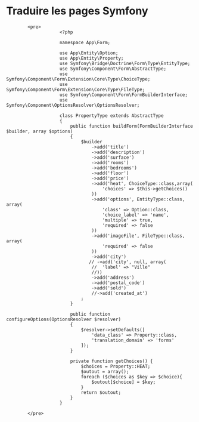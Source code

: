 # Traduire les pages Symfony

			<pre>
						<?php

						namespace App\Form;

						use App\Entity\Option;
						use App\Entity\Property;
						use Symfony\Bridge\Doctrine\Form\Type\EntityType;
						use Symfony\Component\Form\AbstractType;
						use Symfony\Component\Form\Extension\Core\Type\ChoiceType;
						use Symfony\Component\Form\Extension\Core\Type\FileType;
						use Symfony\Component\Form\FormBuilderInterface;
						use Symfony\Component\OptionsResolver\OptionsResolver;

						class PropertyType extends AbstractType
						{
						    public function buildForm(FormBuilderInterface $builder, array $options)
						    {
						        $builder
						            ->add('title')
						            ->add('description')
						            ->add('surface')
						            ->add('rooms')
						            ->add('bedrooms')
						            ->add('floor')
						            ->add('price')
						            ->add('heat', ChoiceType::class,array(
						            	'choices' => $this->getChoices()
						            ))
							        ->add('options', EntityType::class, array(
							        	'class' => Option::class,
							            'choice_label' => 'name',
								        'multiple' => true,
								        'required' => false
							        ))
							        ->add('imageFile', FileType::class, array(
							        	'required' => false
							        ))
						            ->add('city')
						           // ->add('city', null, array(
						            //	'label' => "Ville"
						            //))
						            ->add('address')
						            ->add('postal_code')
						            ->add('sold')
						            //->add('created_at')
						        ;
						    }

						    public function configureOptions(OptionsResolver $resolver)
						    {
						        $resolver->setDefaults([
						            'data_class' => Property::class,
							        'translation_domain' => 'forms'
						        ]);
						    }

							private function getChoices() {
						    	$choices = Property::HEAT;
						    	$outout = array();
						    	foreach ($choices as $key => $choice){
						    		$outout[$choice] = $key;
							    }
						    	return $outout;
							}
						}

			</pre>